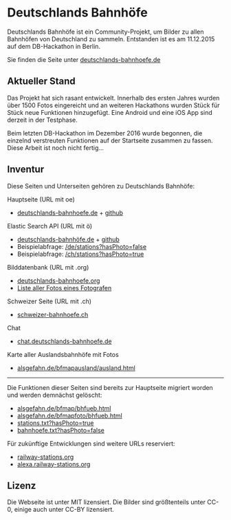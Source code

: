 # Deutschlands Bahnhöfe

Deutschlands Bahnhöfe ist ein Community-Projekt, um Bilder zu allen Bahnhöfen von Deutschland zu sammeln. Entstanden ist es am 11.12.2015 auf dem DB-Hackathon in Berlin.

Sie finden die Seite unter [deutschlands-bahnhoefe.de](http://www.deutschlands-bahnhoefe.de/)

Aktueller Stand
---------------

Das Projekt hat sich rasant entwickelt. Innerhalb des ersten Jahres wurden über 1500 Fotos eingereicht und an weiteren Hackathons wurden Stück für Stück neue Funktionen hinzugefügt.
Eine Android und eine iOS App sind derzeit in der Testphase.

Beim letzten DB-Hackathon im Dezember 2016 wurde begonnen, die einzelnd verstreuten Funktionen auf der Startseite zusammen zu fassen. Diese Arbeit ist noch nicht fertig...

Inventur
--------

Diese Seiten und Unterseiten gehören zu Deutschlands Bahnhöfe:

Hauptseite (URL mit oe)
- [deutschlands-bahnhoefe.de](http://www.deutschlands-bahnhoefe.de/) + [github](https://github.com/androidoma/deutschlands-bahnhoefe.de)

Elastic Search API (URL mit ö)
- [deutschlands-bahnhöfe.de](http://www.deutschlands-bahnhöfe.de/) + [github](https://github.com/RailwayStations/RSAPI)
- Beispielabfrage: [/de/stations?hasPhoto=false](http://fotouebersicht.deutschlands-bahnhöfe.de/de/stations?hasPhoto=false)
- Beispielabfrage: [/ch/stations?hasPhoto=true](http://fotouebersicht.deutschlands-bahnhöfe.de/ch/stations?hasPhoto=true)

Bilddatenbank (URL mit .org)
- [deutschlands-bahnhoefe.org](http://www.deutschlands-bahnhoefe.org/)
- [Liste aller Fotos eines Fotografen](http://www.deutschlands-bahnhoefe.org/alle-fotos-eines-fotografen)

Schweizer Seite (URL mit .ch)
- [schweizer-bahnhoefe.ch](https://schweizer-bahnhoefe.ch/)

Chat
- [chat.deutschlands-bahnhoefe.de](http://www.chat.deutschlands-bahnhoefe.de/)

Karte aller Auslandsbahnhöfe mit Fotos
- [alsgefahn.de/bfmapausland/ausland.html](http://www.alsgefahn.de/bfmapausland/ausland.html)

---

Die Funktionen dieser Seiten sind bereits zur Hauptseite migriert worden und werden demnächst gelöscht:
- [alsgefahn.de/bfmap/bhfueb.html](http://www.alsgefahn.de/bfmap/bhfueb.html)
- [alsgefahn.de/bfmapfoto/bhfueb.html](http://www.alsgefahn.de/bfmapfoto/bhfueb.html)
- [stations.txt?hasPhoto=true](http://fotouebersicht.deutschlands-bahnhöfe.de/de/stations.txt?hasPhoto=true)
- [bahnhoefe.txt?hasPhoto=false](http://fotouebersicht.deutschlands-bahnhöfe.de/de/stations.txt?hasPhoto=false)

Für zukünftige Entwicklungen sind weitere URLs reserviert:
- [railway-stations.org](http://www.railway-stations.org/)
- [alexa.railway-stations.org](http://alexa.railway-stations.org/)

Lizenz
------

Die Webseite ist unter MIT lizensiert. Die Bilder sind größtenteils unter CC-0, einige auch unter CC-BY lizensiert.
